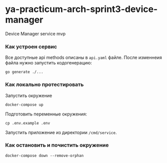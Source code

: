 # ya-practicum-arch-sprint3-device-manager
Device Manager service mvp

### Как устроен сервис
Все доступные api methods описаны в `api.yaml` файле. После изменнеия файла нужно запустить кодогенерацию:
```shell
go generate ./...
```

### Как локально протестировать
Запустить окружение
```shell
docker-compose up
```

Подготовить переменные окружения:
```shell
cp .env.example .env
```

Запустить приложение из директории `/cmd/service`.

### Как остановить и почистить окружение
```shell
docker-compose down --remove-orphan
```
